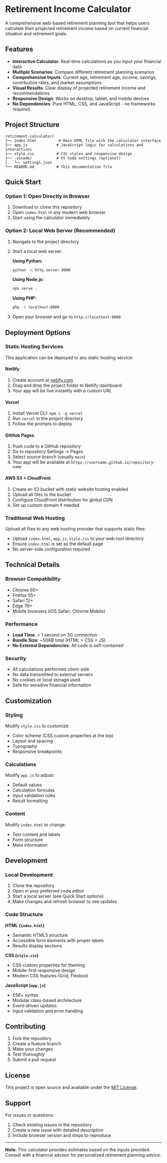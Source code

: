 # Retirement Income Calculator

A comprehensive web-based retirement planning tool that helps users calculate their projected retirement income based on current financial situation and retirement goals.

## Features

- **Interactive Calculator**: Real-time calculations as you input your financial data
- **Multiple Scenarios**: Compare different retirement planning scenarios
- **Comprehensive Inputs**: Current age, retirement age, income, savings, contribution rates, and market assumptions
- **Visual Results**: Clear display of projected retirement income and recommendations
- **Responsive Design**: Works on desktop, tablet, and mobile devices
- **No Dependencies**: Pure HTML, CSS, and JavaScript - no frameworks required

## Project Structure

```
retirement-calculator/
├── index.html          # Main HTML file with the calculator interface
├── app.js             # JavaScript logic for calculations and interactions
├── style.css          # CSS styles and responsive design
├── .vscode/           # VS Code settings (optional)
│   └── settings.json
└── README.md          # This documentation file
```

## Quick Start

### Option 1: Open Directly in Browser
1. Download or clone this repository
2. Open `index.html` in any modern web browser
3. Start using the calculator immediately

### Option 2: Local Web Server (Recommended)
1. Navigate to the project directory
2. Start a local web server:

   **Using Python:**
   ```bash
   python -m http.server 8000
   ```
   
   **Using Node.js:**
   ```bash
   npx serve .
   ```
   
   **Using PHP:**
   ```bash
   php -S localhost:8000
   ```

3. Open your browser and go to `http://localhost:8000`

## Deployment Options

### Static Hosting Services

This application can be deployed to any static hosting service:

#### Netlify
1. Create account at [netlify.com](https://netlify.com)
2. Drag and drop the project folder to Netlify dashboard
3. Your app will be live instantly with a custom URL

#### Vercel
1. Install Vercel CLI: `npm i -g vercel`
2. Run `vercel` in the project directory
3. Follow the prompts to deploy

#### GitHub Pages
1. Push code to a GitHub repository
2. Go to repository Settings → Pages
3. Select source branch (usually `main`)
4. Your app will be available at `https://username.github.io/repository-name`

#### AWS S3 + CloudFront
1. Create an S3 bucket with static website hosting enabled
2. Upload all files to the bucket
3. Configure CloudFront distribution for global CDN
4. Set up custom domain if needed

### Traditional Web Hosting

Upload all files to any web hosting provider that supports static files:
- Upload `index.html`, `app.js`, `style.css` to your web root directory
- Ensure `index.html` is set as the default page
- No server-side configuration required

## Technical Details

### Browser Compatibility
- Chrome 60+
- Firefox 55+
- Safari 12+
- Edge 79+
- Mobile browsers (iOS Safari, Chrome Mobile)

### Performance
- **Load Time**: < 1 second on 3G connection
- **Bundle Size**: ~50KB total (HTML + CSS + JS)
- **No External Dependencies**: All code is self-contained

### Security
- All calculations performed client-side
- No data transmitted to external servers
- No cookies or local storage used
- Safe for sensitive financial information

## Customization

### Styling
Modify `style.css` to customize:
- Color scheme (CSS custom properties at the top)
- Layout and spacing
- Typography
- Responsive breakpoints

### Calculations
Modify `app.js` to adjust:
- Default values
- Calculation formulas
- Input validation rules
- Result formatting

### Content
Modify `index.html` to change:
- Text content and labels
- Form structure
- Meta information

## Development

### Local Development
1. Clone the repository
2. Open in your preferred code editor
3. Start a local server (see Quick Start options)
4. Make changes and refresh browser to see updates

### Code Structure

**HTML (`index.html`)**
- Semantic HTML5 structure
- Accessible form elements with proper labels
- Results display sections

**CSS (`style.css`)**
- CSS custom properties for theming
- Mobile-first responsive design
- Modern CSS features (Grid, Flexbox)

**JavaScript (`app.js`)**
- ES6+ syntax
- Modular class-based architecture
- Event-driven updates
- Input validation and error handling

## Contributing

1. Fork the repository
2. Create a feature branch
3. Make your changes
4. Test thoroughly
5. Submit a pull request

## License

This project is open source and available under the [MIT License](LICENSE).

## Support

For issues or questions:
1. Check existing issues in the repository
2. Create a new issue with detailed description
3. Include browser version and steps to reproduce

---

**Note**: This calculator provides estimates based on the inputs provided. Consult with a financial advisor for personalized retirement planning advice.